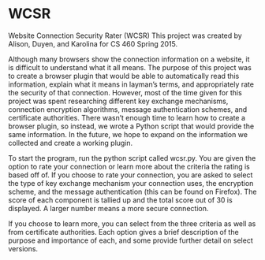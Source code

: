 # WCSR

Website Connection Security Rater (WCSR)
This project was created by Alison, Duyen, and Karolina for CS 460 Spring 2015.

Although many browsers show the connection information on a website, it is difficult to understand what it all means. The purpose of this project was to create a browser plugin that would be able to automatically read this information, explain what it means in layman’s terms, and appropriately rate the security of that connection. However, most of the time given for this project was spent researching different key exchange mechanisms, connection encryption algorithms, message authentication schemes, and certificate authorities. There wasn’t enough time to learn how to create a browser plugin, so instead, we wrote a Python script that would provide the same information. In the future, we hope to expand on the information we collected and create a working plugin.

To start the program, run the python script called wcsr.py. You are given the option to rate your connection or learn more about the criteria the rating is based off of. If you choose to rate your connection, you are asked to select the type of key exchange mechanism your connection uses, the encryption scheme, and the message authentication (this can be found on Firefox). The score of each component is tallied up and the total score out of 30 is displayed. A larger number means a more secure connection.

If you choose to learn more, you can select from the three criteria as well as from certificate authorities. Each option gives a brief description of the purpose and importance of each, and some provide further detail on select versions.
